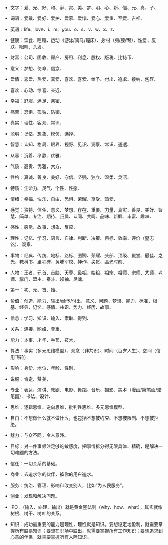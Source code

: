 * 文字：爱、光、好、和、家、灵、美、梦、明、心、新、信、元、真、子、
* 词语：爱戴、爱好、爱护、爱慕、爱惜、爱心、爱重、至爱、吉祥、
* 英语：life、love、i、m、you、o、s、v、w、x、z、

* 健康：饮食、睡眠、运动（游泳/骑马/蹦床）、身材（胸/腰/臀）、性爱、皮肤、眼睛、头发、
* 财富：公司、固收、房产、房租、利息、股权、版税、比特币、
* 意义：梦想、使命、信念、
* 爱情：恋爱、热爱、真爱、喜欢、喜爱、给予、付出、追求、接纳、包容、
* 喜欢：心动、惊喜、亲近、
* 幸福：舒服、满足、亲密、
* 痛苦：恐惧、孤独、防御、
* 真实：理性、客观、常识、
* 聪明：记忆、想象、模仿、选择、
* 智慧：认知、格局、眼界、视野、见识、洞察、常识、通透、
* 从容：沉着、冷静、优雅、
* 气质：高贵、优雅、大方、
* 性格：真诚、善良、美好、守信、坚强、独立、温柔、灵活、
* 特质：生命力、灵气、个性、性感、
* 情绪：幸福、快乐、自由、恐惧、荣耀、享受、热爱、
* 感觉：独特、信任、意义、梦想、存在、重要、力量、真实、善良、美好、智慧、简单、专注、期待、归属、认同、共鸣、品味、新鲜、丰富、趣味、
* 感性：感觉、故事、想象、反应、
* 理性：记忆、学习、语言、自律、判断、决策、目标、效率、评价（墓志铭）、观察、
* 事物：经典、传统、地标、路标、图腾、荣耀、头部、顶级、殿堂、最佳、之光、教科书、里程碑、黄埔军校、神作、尖货、高光时刻、
* 人物：王者、元首、首脑、天尊、鼻祖、始祖、祖宗、祖师、宗师、大师、老师、掌门、盟主、泰斗、领袖、灵魂、
* 第一：初、元、首、始、
* 价值：创造、能力、输出/给予/付出、意义、问题、梦想、能力、标准、根基、经典、记忆、感情、共识、势力、经历、故事、
* 信息：学习、知识、输入、索取、得到、
* 关系：连接、网络、尊重、
* 能力：本事、才华、手艺、技术、
* 算法：事实（多元思维模型）、观念（非共识）、时间（百岁人生）、空间（信用飞轮）
* 影响：身份、地位、年龄、性别、
* 说服：肯定、赞美、
* 专业：表达、演讲、戏剧、电影、舞蹈、音乐、摄影、美术（漫画/简笔画/蜡笔画）、书法、设计、
* 思维：逻辑思维、逆向思维、批判性思维、多元思维模型、

* 自由：不想做什么就不做什么，也包括不想被约束、不想被限制、不想被拒绝。
* 魅力：与众不同，令人意外。
* 目标：对一件事倾注足够的敏感度，把事情拆分得无限具体、精确，是解决一切难题的方法。
* 信任：一切关系的基础。
* 商业：去追求你的伙伴，被你的用户追求。
* 服务：统治、管理、影响和改变别人，比如“为人民服务”。
* 创业：发现和解决问题。
* IPO：（输入、处理、输出）就是黄金圈法则（why、how、what），其实就像树根、树干、树叶的关系。
* 知识：成功最重要的能力是理性，理性就是知识。要想稳定地盈利，就需要掌握所有股票知识；要想在职场中胜出，就需要掌握所有工作知识；要想追求到心意的伴侣，就需要掌握所有人际知识。

